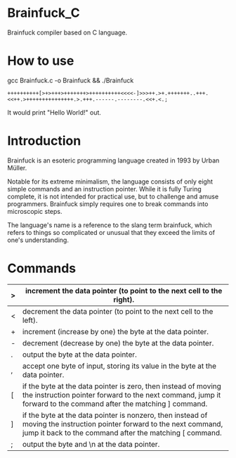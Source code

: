 # Brainfuck_C
Brainfuck compiler based on C language.

# How to use

gcc Brainfuck.c -o Brainfuck && ./Brainfuck

```
++++++++++[>+>+++>+++++++>++++++++++<<<<-]>>>++.>+.+++++++..+++.<<++.>+++++++++++++++.>.+++.------.--------.<<+.<.;
```

It would print "Hello World!" out.

# Introduction

Brainfuck is an esoteric programming language created in 1993 by Urban Müller.

Notable for its extreme minimalism, the language consists of only eight simple commands and an instruction pointer. While it is fully Turing complete, it is not intended for practical use, but to challenge and amuse programmers. Brainfuck simply requires one to break commands into microscopic steps.

The language's name is a reference to the slang term brainfuck, which refers to things so complicated or unusual that they exceed the limits of one's understanding.


# Commands
| > | increment the data pointer (to point to the next cell to the right).                                                                                                              |
|---|-----------------------------------------------------------------------------------------------------------------------------------------------------------------------------------|
| < | decrement the data pointer (to point to the next cell to the left).                                                                                                               |
| + | increment (increase by one) the byte at the data pointer.                                                                                                                         |
| - | decrement (decrease by one) the byte at the data pointer.                                                                                                                         |
| . | output the byte at the data pointer.                                                                                                                                              |
| , | accept one byte of input, storing its value in the byte at the data pointer.                                                                                                      |
| [ | if the byte at the data pointer is zero, then instead of moving the instruction pointer forward to the next command, jump it forward to the command after the matching ] command. |
| ] | if the byte at the data pointer is nonzero, then instead of moving the instruction pointer forward to the next command, jump it back to the command after the matching [ command. |
| ; | output the byte and \n at the data pointer.  

